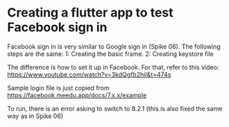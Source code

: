 # Creating a flutter app to test Facebook sign in

Facebook sign in is very similar to Google sign in (Spike 06). The following steps are the same:
1: Creating the basic frame.
2: Creating keystore file

The difference is how to set it up in Facebook. For that, refer to this video: https://www.youtube.com/watch?v=3kdQgfb2hiI&t=474s

Sample login file is just copied from https://facebook.meedu.app/docs/7.x.x/example

To run, there is an error asking to switch to 8.2.1 (this is also fixed the same way as in Spike 06)